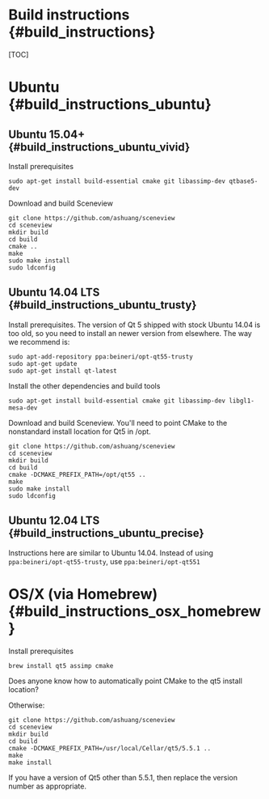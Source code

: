 Build instructions {#build_instructions}
==================

[TOC]

# Ubuntu {#build_instructions_ubuntu}

## Ubuntu 15.04+ {#build_instructions_ubuntu_vivid}

Install prerequisites

    sudo apt-get install build-essential cmake git libassimp-dev qtbase5-dev

Download and build Sceneview

    git clone https://github.com/ashuang/sceneview
    cd sceneview
    mkdir build
    cd build
    cmake ..
    make
    sudo make install
    sudo ldconfig

## Ubuntu 14.04 LTS {#build_instructions_ubuntu_trusty}

Install prerequisites. The version of Qt 5 shipped with stock Ubuntu 14.04 is
too old, so you need to install an newer version from elsewhere. The way we
recommend is:

    sudo apt-add-repository ppa:beineri/opt-qt55-trusty
    sudo apt-get update
    sudo apt-get install qt-latest

Install the other dependencies and build tools

    sudo apt-get install build-essential cmake git libassimp-dev libgl1-mesa-dev

Download and build Sceneview. You'll need to point CMake to the nonstandard
install location for Qt5 in /opt.

    git clone https://github.com/ashuang/sceneview
    cd sceneview
    mkdir build
    cd build
    cmake -DCMAKE_PREFIX_PATH=/opt/qt55 ..
    make
    sudo make install
    sudo ldconfig

## Ubuntu 12.04 LTS {#build_instructions_ubuntu_precise}

Instructions here are similar to Ubuntu 14.04. Instead of using
`ppa:beineri/opt-qt55-trusty`, use `ppa:beineri/opt-qt551`

# OS/X (via Homebrew) {#build_instructions_osx_homebrew}

Install prerequisites

    brew install qt5 assimp cmake

Does anyone know how to automatically point CMake to the qt5 install location?

Otherwise:

    git clone https://github.com/ashuang/sceneview
    cd sceneview
    mkdir build
    cd build
    cmake -DCMAKE_PREFIX_PATH=/usr/local/Cellar/qt5/5.5.1 ..
    make
    make install

If you have a version of Qt5 other than 5.5.1, then replace the version number
as appropriate.
